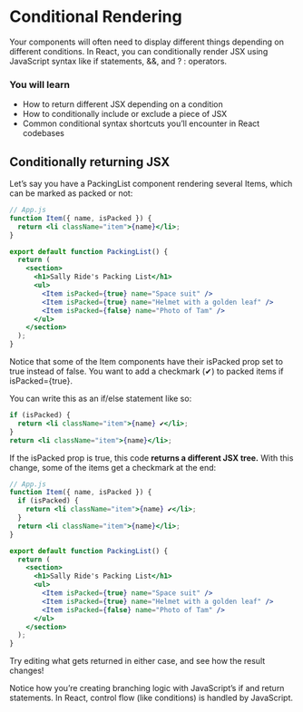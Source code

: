 # Conditional Rendering

Your components will often need to display different things
depending on different conditions.
In React, you can conditionally render JSX
using JavaScript syntax like if statements, &&, and ? : operators.

### You will learn

- How to return different JSX depending on a condition
- How to conditionally include or exclude a piece of JSX
- Common conditional syntax shortcuts you’ll encounter in React codebases

## Conditionally returning JSX

Let’s say you have a PackingList component rendering several Items,
which can be marked as packed or not:

```jsx
// App.js
function Item({ name, isPacked }) {
  return <li className="item">{name}</li>;
}

export default function PackingList() {
  return (
    <section>
      <h1>Sally Ride's Packing List</h1>
      <ul>
        <Item isPacked={true} name="Space suit" />
        <Item isPacked={true} name="Helmet with a golden leaf" />
        <Item isPacked={false} name="Photo of Tam" />
      </ul>
    </section>
  );
}
```

Notice that some of the Item components have their isPacked prop set to true instead of false.
You want to add a checkmark (✔) to packed items if isPacked={true}.

You can write this as an if/else statement like so:

```jsx
if (isPacked) {
  return <li className="item">{name} ✔</li>;
}
return <li className="item">{name}</li>;
```

If the isPacked prop is true,
this code <b>returns a different JSX tree.</b>
With this change,
some of the items get a checkmark at the end:

```jsx
// App.js
function Item({ name, isPacked }) {
  if (isPacked) {
    return <li className="item">{name} ✔</li>;
  }
  return <li className="item">{name}</li>;
}

export default function PackingList() {
  return (
    <section>
      <h1>Sally Ride's Packing List</h1>
      <ul>
        <Item isPacked={true} name="Space suit" />
        <Item isPacked={true} name="Helmet with a golden leaf" />
        <Item isPacked={false} name="Photo of Tam" />
      </ul>
    </section>
  );
}
```

Try editing what gets returned in either case,
and see how the result changes!

Notice how you’re creating branching logic with JavaScript’s if and return statements.
In React, control flow (like conditions) is handled by JavaScript.

